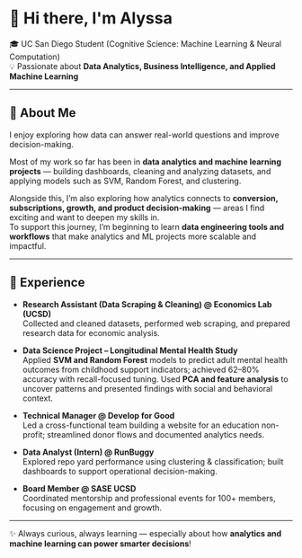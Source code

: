# 👋 Hi there, I'm Alyssa

🎓 UC San Diego Student (Cognitive Science: Machine Learning & Neural Computation)  
💡 Passionate about **Data Analytics, Business Intelligence, and Applied Machine Learning**  

---

## 🧠 About Me
I enjoy exploring how data can answer real-world questions and improve decision-making.  

Most of my work so far has been in **data analytics and machine learning projects** — building dashboards, cleaning and analyzing datasets, and applying models such as SVM, Random Forest, and clustering.  

Alongside this, I’m also exploring how analytics connects to **conversion, subscriptions, growth, and product decision-making** — areas I find exciting and want to deepen my skills in.  
To support this journey, I’m beginning to learn **data engineering tools and workflows** that make analytics and ML projects more scalable and impactful.  

---

## 💼 Experience
- **Research Assistant (Data Scraping & Cleaning) @ Economics Lab (UCSD)**  
  Collected and cleaned datasets, performed web scraping, and prepared research data for economic analysis.  

- **Data Science Project – Longitudinal Mental Health Study**  
  Applied **SVM and Random Forest** models to predict adult mental health outcomes from childhood support indicators; achieved 62–80% accuracy with recall-focused tuning. Used **PCA and feature analysis** to uncover patterns and presented findings with social and behavioral context.  

- **Technical Manager @ Develop for Good**  
  Led a cross-functional team building a website for an education non-profit; streamlined donor flows and documented analytics needs.  

- **Data Analyst (Intern) @ RunBuggy**  
  Explored repo yard performance using clustering & classification; built dashboards to support operational decision-making.  

- **Board Member @ SASE UCSD**  
  Coordinated mentorship and professional events for 100+ members, focusing on engagement and growth.  

---

✨ Always curious, always learning — especially about how **analytics and machine learning can power smarter decisions**!
